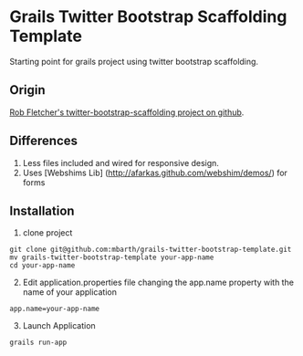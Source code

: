 # Grails Twitter Bootstrap Scaffolding Template

Starting point for grails project using twitter bootstrap scaffolding.

## Origin

[Rob Fletcher's twitter-bootstrap-scaffolding project on github](https://github.com/robfletcher/twitter-bootstrap-scaffolding).

## Differences

1. Less files included and wired for responsive design.
2. Uses [Webshims Lib] (http://afarkas.github.com/webshim/demos/) for forms

## Installation

1. clone project

```
git clone git@github.com:mbarth/grails-twitter-bootstrap-template.git
mv grails-twitter-bootstrap-template your-app-name
cd your-app-name
```

2. Edit application.properties file changing the app.name property with the name of your application

```
app.name=your-app-name
```

3. Launch Application

```
grails run-app
```

